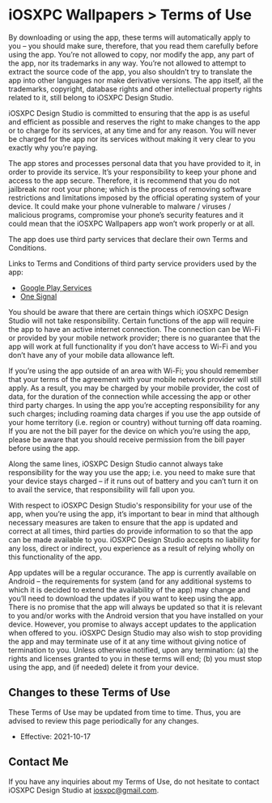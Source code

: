 # iOSXPC Wallpapers > Terms of Use

By downloading or using the app, these terms will automatically apply to you – you should make sure, therefore, that you read them carefully before using the app. You’re not allowed to copy, nor modify the app, any part of the app, nor its trademarks in any way. You’re not allowed to attempt to extract the source code of the app, you also shouldn’t try to translate the app into other languages nor make derivative versions. The app itself, all the trademarks, copyright, database rights and other intellectual property rights related to it, still belong to iOSXPC Design Studio.

iOSXPC Design Studio is committed to ensuring that the app is as useful and efficient as possible and reserves the right to make changes to the app or to charge for its services, at any time and for any reason. You will never be charged for the app nor its services without making it very clear to you exactly why you’re paying.

The app stores and processes personal data that you have provided to it, in order to provide its service. It’s your responsibility to keep your phone and access to the app secure. Therefore, it is recommend that you do not jailbreak nor root your phone; which is the process of removing software restrictions and limitations imposed by the official operating system of your device. It could make your phone vulnerable to malware / viruses / malicious programs, compromise your phone’s security features and it could mean that the iOSXPC Wallpapers app won’t work properly or at all.

The app does use third party services that declare their own Terms and Conditions.

Links to Terms and Conditions of third party service providers used by the app:
* [Google Play Services](https://policies.google.com/terms)
* [One Signal](https://onesignal.com/tos)

You should be aware that there are certain things which iOSXPC Design Studio will not take responsibility. Certain functions of the app will require the app to have an active internet connection. The connection can be Wi-Fi or provided by your mobile network provider; there is no guarantee that the app will work at full functionality if you don’t have access to Wi-Fi and you don’t have any of your mobile data allowance left.

If you’re using the app outside of an area with Wi-Fi; you should remember that your terms of the agreement with your mobile network provider will still apply. As a result, you may be charged by your mobile provider, the cost of data, for the duration of the connection while accessing the app or other third party charges. In using the app you’re accepting responsibility for any such charges; including roaming data charges if you use the app outside of your home territory (i.e. region or country) without turning off data roaming. If you are not the bill payer for the device on which you’re using the app, please be aware that you should receive permission from the bill payer before using the app.

Along the same lines, iOSXPC Design Studio cannot always take responsibility for the way you use the app; i.e. you need to make sure that your device stays charged – if it runs out of battery and you can’t turn it on to avail the service, that responsibility will fall upon you.

With respect to iOSXPC Design Studio's responsibility for your use of the app, when you’re using the app, it’s important to bear in mind that although necessary measures are taken to ensure that the app is updated and correct at all times, third parties do provide information to so that the app can be made available to you. iOSXPC Design Studio accepts no liability for any loss, direct or indirect, you experience as a result of relying wholly on this functionality of the app.

App updates will be a regular occurance. The app is currently available on Android – the requirements for system (and for any additional systems to which it is decided to extend the availability of the app) may change and you’ll need to download the updates if you want to keep using the app. There is no promise that the app will always be updated so that it is relevant to you and/or works with the Android version that you have installed on your device. However, you promise to always accept updates to the application when offered to you. iOSXPC Design Studio may also wish to stop providing the app and may terminate use of it at any time without giving notice of termination to you. Unless otherwise notified, upon any termination: (a) the rights and licenses granted to you in these terms will end; (b) you must stop using the app, and (if needed) delete it from your device.

## Changes to these Terms of Use
These Terms of Use may be updated from time to time. Thus, you are advised to review this page periodically for any changes.
* Effective: 2021-10-17

## Contact Me
If you have any inquiries about my Terms of Use, do not hesitate to contact iOSXPC Design Studio at [iosxpc@gmail.com](mailto:iosxpc@gmail.com).
